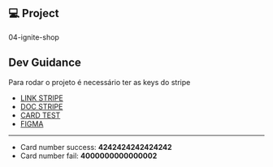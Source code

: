 ## 💻 Project

04-ignite-shop


## Dev Guidance
Para rodar o projeto é necessário ter as keys do stripe
- [LINK STRIPE](https://dashboard.stripe.com/)
- [DOC STRIPE](https://docs.stripe.com/)
- [CARD TEST](https://docs.stripe.com/testing?locale=pt-BR)
- [FIGMA](https://www.figma.com/design/qvcsuadz4ghCdeUYHZ3HxD/Ignite-Shop-2.0-%E2%80%A2-Desafio-React-(Copy)?node-id=0-1&p=f&t=6nsgV6BNZOoqvaWl-0)
---- 
- Card number success: **4242424242424242**
- Card number fail: **4000000000000002**